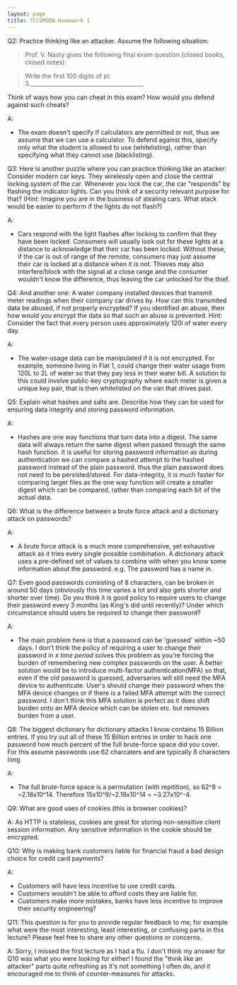 ```yaml
---
layout: page
title: 7CCSMSEN Homework 1
---
```

Q2: Practice thinking like an attacker. Assume the following situation:
> Prof. V. Nasty gives the following final exam question (closed books, closed notes):

> Write the first 100 digits of pi: 3.________________________________________

Think of ways how you can cheat in this exam? How would you defend against such cheats?

A:
- The exam doesn't specify if calculators are permitted or not, thus we assume that we can use a calculator. To defend against this, specify only what the student is allowed to use (whitelisting), rather than specifying what they cannot use (blacklisting).


Q3: Here is another puzzle where you can practice thinking like an atacker: Consider modern car keys. They wirelessly open and close the central locking system of the car. Whenever you lock the car, the car "responds" by flashing the indicator lights. Can you think of a security relevant purpose for that? (Hint: Imagine you are in the business of stealing cars. What atack would be easier to perform if the lights do not flash?)

A:
- Cars respond with the light flashes after locking to confirm that they have been locked. Consumers will usually look out for these lights at a distance to acknowledge that their car has been locked. Without these, if the car is out of range of the remote, consumers may just assume their car is locked at a distance when it is not. Thieves may also interfere/block with the signal at a close range and the consumer wouldn't know the difference, thus leaving the car unlocked for the thief.

Q4: And another one: A water company installed devices that transmit meter readings when their company car drives by. How can this transmited data be abused, if not properly encrypted? If you identified an abuse, then how would you encrypt the data so that such an abuse is prevented. Hint: Consider the fact that every person uses approximately 120l of water every day.

A:
- The water-usage data can be manipulated if it is not encrypted. For example, someone living in Flat 1, could change their water usage from 120L to 2L of water so that they pay less in their water bill. A solution to this could involve public-key cryptography where each meter is given a unique key pair, that is then whitelisted on the van that drives past.


Q5: Explain what hashes and salts are. Describe how they can be used for ensuring data integrity and storing password information.

A:
- Hashes are one way functions that turn data into a digest. The same data will always return the same digest when passed through the same hash function. It is useful for storing password information as during authentication we can compare a hashed attempt to the hashed password instead of the plain password. thus the plain password does not need to be persisted/stored. For data-integrity, it is much faster for comparing larger files as the one way function will create a smaller digest which can be compared, rather than comparing each bit of the actual data.

Q6: What is the difference between a brute force attack and a dictionary attack on passwords?

A:
- A brute force attack is a much more comprehensive, yet exhaustive attack as it tries every single possible combination. A dictionary attack uses a pre-defined set of values to combine with when you know some information about the password. e.g. The password has a name in.


Q7: Even good passwords consisting of 8 characters, can be broken in around 50 days (obviously this time varies a lot and also gets shorter and shorter over time). Do you think it is good policy to require users to change their password every 3 months (as King's did until recently)? Under which circumstance should users be required to change their password?

A:
- The main problem here is that a password can be 'guessed' within ~50 days. I don't think the policy of requiring a user to change their password in *x time period* solves this problem as you're forcing the burden of remembering new complex passwords on the user. A better solution would be to introduce multi-factor authentication(MFA) so that, even if the old password is guessed, adversaries will still need the MFA device to authenticate. User's should change their password when the MFA device changes or if there is a failed MFA attempt with the correct password. I don't think this MFA solution is perfect as it does shift burden onto an MFA device which can be stolen etc. but removes burden from a user.

Q8: The biggest dictionary for dictionary attacks I know contains 15 Billion entries. If you try out all of these 15 Billion entries in order to hack one password how much percent of the full brute-force space did you cover. For this assume passwords use 62 charcaters and are typically 8 characters long

A:
- The full brute-force space is a permutation (with repitition), so 62^8 = ~2.18x10^14. Therefore 15x10^9/~2.18x10^14 = ~3.27x10^-4.

Q9: What are good uses of cookies (this is browser cookies)?

A: As HTTP is stateless, cookies are great for storing non-sensitive client session information. Any sensitive information in the cookie should be encrypted.

Q10: Why is making bank customers liable for financial fraud a bad design choice for credit card payments?

A:
- Customers will have less incentive to use credit cards.
- Customers wouldn't be able to afford costs they are liable for.
- Customers make more mistakes, banks have less incentive to improve their security engineering?

Q11: This question is for you to provide regular feedback to me, for example what were the most interesting, least interesting, or confusing parts in this lecture? Please feel free to share any other questions or concerns.

A: Sorry, I missed the first lecture as I had a flu. I don't think my answer for Q10 was what you were looking for either! I found the "think like an attacker" parts quite refreshing as it's not something I often do, and it encouraged me to think of counter-measures for attacks.
